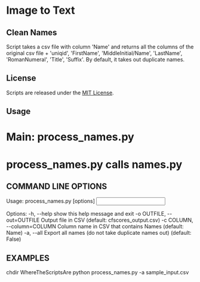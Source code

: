# Image to Text

## Clean Names

Script takes a csv file with column 'Name' and returns all the columns of the original csv file + 'uniqid', 'FirstName', 'MiddleInitial/Name', 'LastName', 'RomanNumeral', 'Title', 'Suffix'. By default, it takes out duplicate names. 

## License

Scripts are released under the [MIT License](https://github.com/soodoku/Clean-Names/License%20for%20Scripts.md).

## Usage

# Main: process_names.py
# process_names.py calls names.py

COMMAND LINE OPTIONS
---------------------

Usage: process_names.py [options] <input file>

Options:
  -h, --help            show this help message and exit
  -o OUTFILE, --out=OUTFILE
                        Output file in CSV (default: cfscores_output.csv)
  -c COLUMN, --column=COLUMN
                        Column name in CSV that contains Names (default:
                        Name)
  -a, --all             Export all names (do not take duplicate names out)
                        (default: False)

EXAMPLES
--------
   chdir WhereTheScriptsAre
   python process_names.py -a sample_input.csv 
